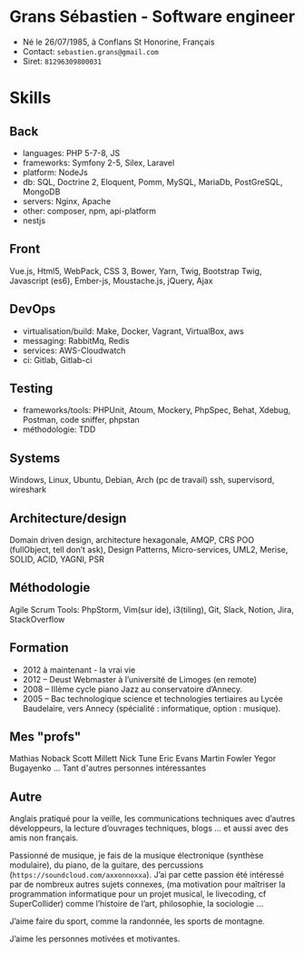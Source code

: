 # Grans Sébastien - Software engineer

- Né le 26/07/1985, à Conflans St Honorine, Français
- Contact: `sebastien.grans@gmail.com`
- Siret: `81296309800031`

# Skills

## Back

- languages: PHP 5-7-8, JS
- frameworks: Symfony 2-5, Silex, Laravel
- platform: NodeJs
- db: SQL, Doctrine 2, Eloquent, Pomm, MySQL, MariaDb, PostGreSQL, MongoDB
- servers: Nginx, Apache
- other: composer, npm, api-platform
- nestjs

## Front

Vue.js, Html5, WebPack, CSS 3, Bower, Yarn, Twig, Bootstrap
Twig, Javascript (es6), Ember-js, Moustache.js, jQuery, Ajax

## DevOps

- virtualisation/build: Make, Docker, Vagrant, VirtualBox, aws
- messaging: RabbitMq, Redis
- services: AWS-Cloudwatch
- ci: Gitlab, Gitlab-ci

## Testing

- frameworks/tools: PHPUnit, Atoum, Mockery, PhpSpec, Behat, Xdebug, Postman, code sniffer, phpstan
- méthodologie: TDD

## Systems

Windows, Linux, Ubuntu, Debian, Arch (pc de travail)
ssh, supervisord, wireshark

## Architecture/design

Domain driven design, architecture hexagonale, AMQP, CRS
POO (fullObject, tell don’t ask), Design Patterns, Micro-services, UML2, Merise, SOLID, ACID, YAGNI, PSR

## Méthodologie

Agile Scrum
Tools:
PhpStorm, Vim(sur ide), i3(tiling), Git, Slack, Notion, Jira, StackOverflow

## Formation

- 2012 à maintenant - la vrai vie
- 2012 – Deust Webmaster à l’université de Limoges (en remote)
- 2008 – IIIème cycle piano Jazz au conservatoire d’Annecy.
- 2005 – Bac technologique science et technologies tertiaires au Lycée Baudelaire, vers Annecy (spécialité : informatique, option : musique).

## Mes "profs"

Mathias Noback
Scott Millett
Nick Tune
Eric Evans
Martin Fowler
Yegor Bugayenko
... Tant d'autres personnes intéressantes

## Autre

Anglais pratiqué pour la veille, les communications techniques avec d’autres développeurs, la lecture d’ouvrages techniques, blogs … 
et aussi avec des amis non français.

Passionné de musique, je fais de la musique électronique (synthèse modulaire), du piano, de la guitare, des percussions 
(`https://soundcloud.com/axxonnoxxa`). J’ai par cette passion été intéressé par de nombreux autres sujets connexes, 
(ma motivation pour maîtriser la programmation informatique pour un projet musical, le livecoding, cf SuperCollider) 
comme l’histoire de l’art, philosophie, la sociologie … 

J’aime faire du sport, comme la randonnée, les sports de montagne.

J’aime les personnes motivées et motivantes.
